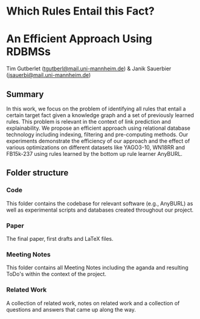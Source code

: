 # Which Rules Entail this Fact?
# An Efficient Approach Using RDBMSs
Tim Gutberlet (tgutberl@mail.uni-mannheim.de) & Janik Sauerbier (jsauerbi@mail.uni-mannheim.de)

## Summary
In this work, we focus on the problem of identifying all rules that entail a certain target fact given a knowledge graph and a set of previously learned rules. This problem is relevant in the context of link prediction and explainability. We propose an efficient approach using relational database technology including indexing, filtering and pre-computing methods. Our experiments demonstrate the efficiency of our approach and the effect of various optimizations on different datasets like YAGO3-10, WN18RR and FB15k-237 using rules learned by the bottom up rule learner AnyBURL.

## Folder structure

### Code
This folder contains the codebase for relevant software (e.g., AnyBURL) as well as experimental scripts and databases created throughout our project.

### Paper
The final paper, first drafts and LaTeX files.

### Meeting Notes
This folder contains all Meeting Notes including the aganda and resulting ToDo's within the context of the project.

### Related Work
A collection of related work, notes on related work and a collection of questions and answers that came up along the way.

